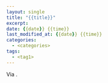 ```yaml
---
layout: single
title: "{{title}}"
excerpt:
date: {{date}} {{time}}
last_modified_at: {{date}} {{time}}
categories:
  - <categories>
tags:
  - <tag1>
---
```


Via []().
